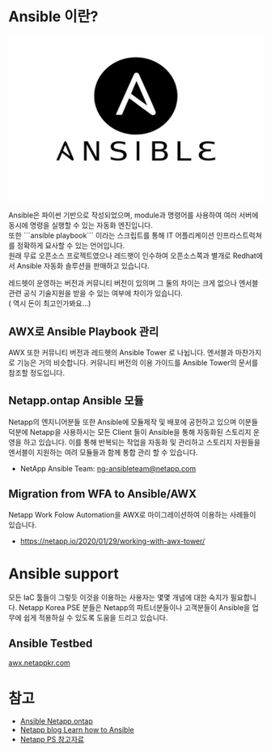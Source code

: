 # Ansible 이란?
<p align="center">
  <img src="./Images/ansble.png">
</p>
Ansible은 파이썬 기반으로 작성되었으며, module과 명령어를 사용하여 여러 서버에 동시에 명령을 실행할 수 있는 자동화 엔진입니다. </br>
또한 ```ansible playbook``` 이라는 스크립트를 통해 IT 어플리케이션 인프라스트럭쳐를 정확하게 묘사할 수 있는 언어입니다. </br>
원래 무료 오픈소스 프로젝트였으나 레드햇이 인수하여 오픈소스쪽과 별개로 Redhat에서 Ansible 자동화 솔루션을 판매하고 있습니다. </br>

레드헷이 운영하는 버전과 커뮤니티 버전이 있의며 그 둘의 차이는 크게 없으나 엔서블관련 공식 기술지원을 받을 수 있는 여부에 차이가 있습니다.</br>
( 역시 돈이 최고인가봐요...)

## AWX로 Ansible Playbook 관리
AWX 또한 커뮤니티 버전과 레드헷의 Ansible Tower 로 나뉩니다.
엔서블과 마찬가지로 기능은 거의 비슷합니다. 커뮤니티 버전의 이용 가이드를 Ansible Tower의 문서를 참조할 정도입니다.

## Netapp.ontap Ansible 모듈
Netapp의 엔지니어분들 또한 Ansible에 모듈제작 및 배포에 공헌하고 있으며 이분들 덕분에 Netapp을 사용하시는 모든 Client 들이 Ansible을 통해 자동화된 스토리지 운영을 하고 있습니다.
이를 통해 반복되는 작업을 자동화 및 관리하고 스토리지 자원들을 엔서블이 지원하는 여려 모듈들과 함께 통합 관리 할 수 있습니다.
- NetApp Ansible Team: ng-ansibleteam@netapp.com

## Migration from WFA to Ansible/AWX
Netapp Work Folow Automation을 AWX로 마이그레이션하여 이용하는 사례들이 있습니다.
- https://netapp.io/2020/01/29/working-with-awx-tower/

# Ansible support
모든 IaC 툴들이 그렇듯 이것을 이용하는 사용자는 몇몇 개념에 대한 숙지가 필요합니다.
Netapp Korea PSE 분들은 Netapp의 파트너분들이나 고객분들이 Ansible을 업무에 쉽게 적용하실 수 있도록 도움을 드리고 있습니다.

## Ansible Testbed
[awx.netappkr.com](awx.netappkr.com)

# 참고
- [Ansible Netapp.ontap](https://docs.ansible.com/ansible/latest/collections/netapp/ontap/index.html)
- [Netapp blog Learn how to Ansible](https://www.netapp.com/ko/devops-solutions/ansible/)
- [Netapp PS 참고자료](https://github.com/schmots1/AWX_Tower_Project)